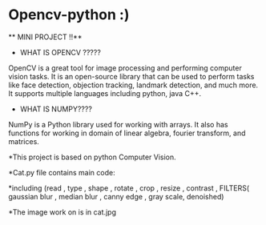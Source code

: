 # Opencv-python :)

** MINI PROJECT !!**

* WHAT IS OPENCV ?????

OpenCV is a great tool for image processing and performing computer vision tasks. It is an open-source library that can be used to perform tasks like face detection, objection tracking, landmark detection, and much more. It supports multiple languages including python, java C++.

* WHAT IS NUMPY????

NumPy is a Python library used for working with arrays. It also has functions for working in domain of linear algebra, fourier transform, and matrices.

*This project is based on python  Computer Vision.

*Cat.py file contains  main code:

*including (read , type , shape , rotate , crop , resize , contrast , FILTERS( gaussian blur , median blur , canny edge , gray scale, denoished)

*The image work on is in cat.jpg

